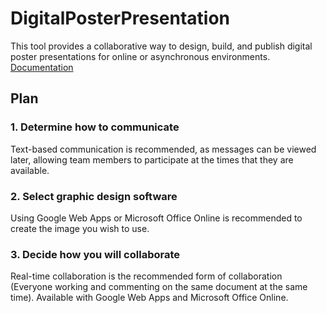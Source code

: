 # DigitalPosterPresentation
This tool provides a collaborative way to design, build, and publish digital poster presentations for online or asynchronous environments.
[Documentation](https://docs.google.com/document/d/1dF4Od1mTQRFVB8Loveq0PxbzZZMRWpF3VERSEoDO6XI/edit#heading=h.8ae7bpm6675x)


## Plan
### 1. Determine how to communicate
Text-based communication is recommended, as messages can be viewed later, allowing team members to participate at the times that they are available.
### 2. Select graphic design software
Using Google Web Apps or Microsoft Office Online is recommended to create the image you wish to use.
### 3. Decide how you will collaborate
Real-time collaboration is the recommended form of collaboration (Everyone working and commenting on the same document at the same time). Available with Google Web Apps and Microsoft Office Online.
